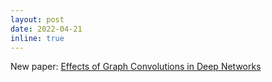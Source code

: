 ```yaml
---
layout: post
date: 2022-04-21
inline: true
---
```


New paper: [Effects of Graph Convolutions in Deep Networks](https://arxiv.org/abs/2204.09297)